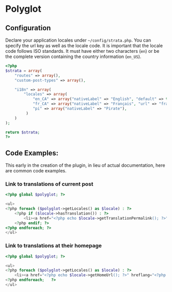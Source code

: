 # Polyglot

## Configuration

Declare your application locales under `~/config/strata.php`. You can specify the url key as well as the locale code. It is important that the locale code follows ISO standards. It must have either two characters (`en`) or be the complete version containing the country information (`en_US`).

~~~ php
<?php
$strata = array(
    "routes" => array(),
    "custom-post-types" => array(),

    "i18n" => array(
        "locales" => array(
            "en_CA" => array("nativeLabel" => "English", "default" => true),
            "fr_CA" => array("nativeLabel" => "Français", "url" => "francais"),
            "pi" => array("nativeLabel" => "Pirate"),
         )
    )
);

return $strata;
?>
~~~

## Code Examples:

This early in the creation of the plugin, in lieu of actual documentation, here are common code examples.

### Link to translations of current post

~~~ php
<?php global $polyglot; ?>

<ul>
<?php foreach ($polyglot->getLocales() as $locale) : ?>
    <?php if ($locale->hasTranslation()) : ?>
        <li><a href="<?php echo $locale->getTranslationPermalink(); ?>" hreflang="<?php echo $locale->getCode(); ?>"><?php echo $locale->getTranslationTitle(); ?></a></li>
    <?php endif; ?>
<?php endforeach; ?>
</ul>
~~~

### Link to translations at their homepage

~~~ php
<?php global $polyglot; ?>

<ul>
<?php foreach ($polyglot->getLocales() as $locale) : ?>
    <li><a href="<?php echo $locale->getHomeUrl(); ?>" hreflang="<?php echo $locale->getCode(); ?>"><?php echo $locale->getNativeLabel(); ?></a></li>
<?php endforeach;   ?>
</ul>
~~~
